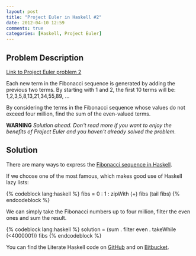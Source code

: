 ```yaml
---
layout: post
title: "Project Euler in Haskell #2"
date: 2012-04-10 12:59
comments: true
categories: [Haskell, Project Euler]
---
```


## Problem Description
[Link to Project Euler problem 2](http://projecteuler.net/problem=2)

Each new term in the Fibonacci sequence is generated by adding the previous two terms.
By starting with 1 and 2, the first 10 terms will be: 1,2,3,5,8,13,21,34,55,89, ...

By considering the terms in the Fibonacci sequence whose values do not exceed four million,
find the sum of the even-valued terms.

__WARNING__
_Solution ahead. Don't read more if you want to enjoy the benefits of
Project Euler and you haven't already solved the problem._
<!-- more -->

## Solution
There are many ways to express the
[Fibonacci sequence in Haskell](http://www.haskell.org/haskellwiki/The_Fibonacci_sequence).

If we choose one of the most famous, which makes good use of Haskell lazy lists:

{% codeblock lang:haskell %}
fibs = 0 : 1 : zipWith (+) fibs (tail fibs)
{% endcodeblock %}

We can simply take the Fibonacci numbers up to four million, filter the even ones
and sum the result.

{% codeblock lang:haskell %}
solution = (sum . filter even . takeWhile (<4000001)) fibs
{% endcodeblock %}

You can find the Literate Haskell code on [GitHub](https://github.com/maurotrb/mt-euler)
and on [Bitbucket](https://bitbucket.org/maurotrb/mt-euler).
